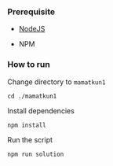 ### Prerequisite

- [NodeJS](https://nodejs.org/en/)

- NPM



### How to run

Change directory to ```mamatkun1```

```shell
cd ./mamatkun1
```


Install dependencies

```shell
npm install
```



Run the script

```
npm run solution
```
